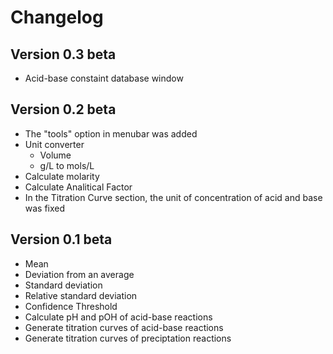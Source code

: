 # Changelog
## Version 0.3 beta
* Acid-base constaint database window
## Version 0.2 beta
* The "tools" option in menubar was added
* Unit converter
    * Volume
    * g/L to mols/L
* Calculate molarity
* Calculate Analitical Factor
* In the Titration Curve section, the unit of concentration of acid and base was fixed
## Version 0.1 beta
* Mean
* Deviation from an average
* Standard deviation
* Relative standard deviation
* Confidence Threshold
* Calculate pH and pOH of acid-base reactions
* Generate titration curves of acid-base reactions
* Generate titration curves of preciptation reactions